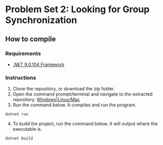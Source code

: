# Problem Set 2: Looking for Group Synchronization
## How to compile
### Requirements
* [.NET 9.0.104 Framework](https://dotnet.microsoft.com/en-us/download/dotnet/9.0#sdk-9.0.104-9.0.3)

### Instructions
1. Clone the repository, or download the zip folder.
2. Open the command prompt/terminal and navigate to the extracted repository. [Windows](https://www.geeksforgeeks.org/change-directories-in-command-prompt/)|[Linux/Mac](https://terminalcheatsheet.com/guides/navigate-terminal)
3. Run the command below. It compiles and run the program.
```
dotnet run
```
4. To build the project, run the command below. It will output where the executable is.
```
dotnet build
```
